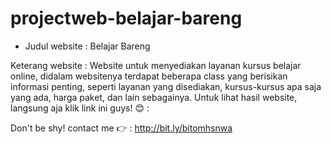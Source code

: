 # projectweb-belajar-bareng
- Judul website : Belajar Bareng

Keterang website : Website untuk menyediakan layanan kursus belajar online, didalam websitenya terdapat beberapa class yang berisikan informasi penting, seperti layanan yang disediakan, kursus-kursus apa saja yang ada, harga paket, dan lain sebagainya.
Untuk lihat hasil website, langsung aja klik link ini guys! 😊 : 

Don't be shy! contact me 👉 : http://bit.ly/bitomhsnwa
